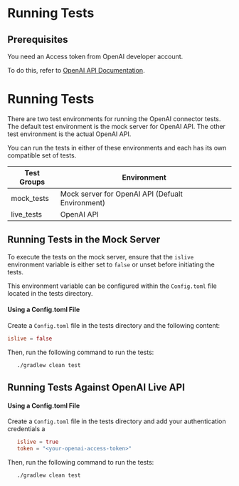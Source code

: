 # Running Tests

## Prerequisites
You need an Access token from OpenAI developer account.

To do this, refer to [OpenAI API Documentation](https://platform.openai.com/docs/api-reference/introduction).

# Running Tests

There are two test environments for running the OpenAI connector tests. The default test environment is the mock server for OpenAI API. The other test environment is the actual OpenAI API. 

You can run the tests in either of these environments and each has its own compatible set of tests.

 Test Groups | Environment                                       
-------------|---------------------------------------------------
 mock_tests  | Mock server for OpenAI API (Defualt Environment) 
 live_tests  | OpenAI API                                       

## Running Tests in the Mock Server

To execute the tests on the mock server, ensure that the `islive` environment variable is either set to `false` or unset before initiating the tests. 

This environment variable can be configured within the `Config.toml` file located in the tests directory.

#### Using a Config.toml File

Create a `Config.toml` file in the tests directory and the following content:

```toml
islive = false
```

Then, run the following command to run the tests:

```bash
   ./gradlew clean test
```

## Running Tests Against OpenAI Live API

#### Using a Config.toml File

Create a `Config.toml` file in the tests directory and add your authentication credentials a

```toml
   islive = true
   token = "<your-openai-access-token>"
```
Then, run the following command to run the tests:

```bash
   ./gradlew clean test 
```